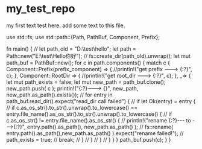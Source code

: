 # my_test_repo
my first text test here.
add some text to this file.


















use std::fs;
use std::path::{Path, PathBuf, Component, Prefix};

fn main() {
	// let path_old = "D:\\test\\hello";
	let path = Path::new("E:\\test\\Hello你好");
    // fs::create_dir(path_old).unwrap();
    let mut path_buf = PathBuf::new();
    for c in path.components() {
    	match c {
    		Component::Prefix(prefix_component) => {
    			//println!("get prefix ---> {:?}", c);
    		},
    		Component::RootDir => {
    			//println!("get root_dir ---> {:?}", c);
    		},
    		_=> {
    			let mut path_exists = false;
				let mut new_path = path_buf.clone();
				new_path.push( c );
				println!("{:?}---> {}", new_path, new_path.as_path().exists());
			    // for entry in path_buf.read_dir().expect("read_dir call failed") {
			    // 	if let Ok(entry) = entry {
			    // 		if c.as_os_str().to_str().unwrap().to_lowercase() == entry.file_name().as_os_str().to_str().unwrap().to_lowercase() {
			    // 			if c.as_os_str() != entry.file_name().as_os_str() {
			    // 				println!("rename {:?}--- to --->{:?}", entry.path().as_path(), new_path.as_path() );
			    // 				fs::rename( entry.path().as_path(),new_path.as_path() ).expect("rename failed!");
			    // 				path_exists = true;
			    // 				break;
			    // 			}
			    // 		}
			    // 	}
			    // }
    		}
    	}
    	path_buf.push(c);
    }
}
